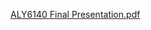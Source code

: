 [ALY6140 Final Presentation.pdf](https://github.com/user-attachments/files/16639894/ALY6140.Final.Presentation.pdf)
